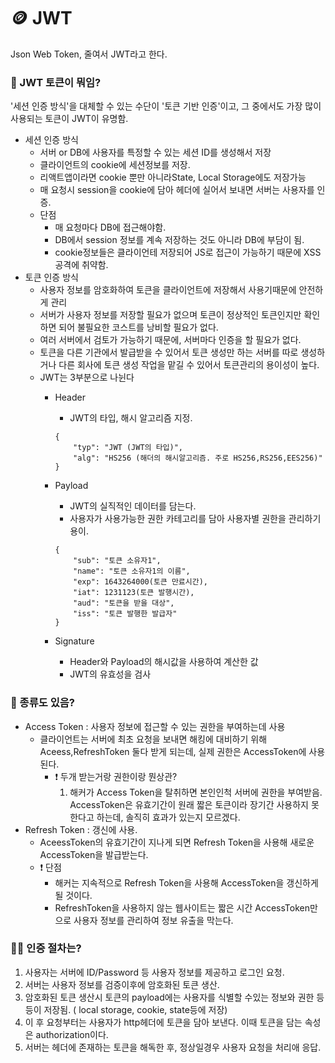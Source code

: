 # 🪙 JWT
Json Web Token, 줄여서 JWT라고 한다.


### 🤔 JWT 토큰이 뭐임?
'세션 인증 방식'을 대체할 수 있는 수단이 '토큰 기반 인증'이고, 그 중에서도 가장 많이 사용되는 토큰이 JWT이 유명함.

* 세션 인증 방식
    * 서버 or DB에 사용자를 특정할 수 있는 세션 ID를 생성해서 저장
    * 클라이언트의 cookie에 세션정보를 저장. 
    * 리액트앱이라면 cookie 뿐만 아니라State, Local Storage에도 저장가능
    * 매 요청시 session을 cookie에 담아 헤더에 실어서 보내면 서버는 사용자를 인증.
    - 단점
        - 매 요청마다 DB에 접근해야함.
        - DB에서 session 정보를 계속 저장하는 것도 아니라 DB에 부담이 됨.
        - cookie정보들은 클라이언테 저장되어 JS로 접근이 가능하기 때문에 XSS공격에 취약함.
* 토큰 인증 방식
    * 사용자 정보를 암호화하여 토큰을 클라이언트에 저장해서 사용기때문에 안전하게 관리
    * 서버가 사용자 정보를 저장할 필요가 없으며 토큰이 정상적인 토큰인지만 확인하면 되어 불필요한 코스트를 낭비할 필요가 없다.
    * 여러 서버에서 검토가 가능하기 때문에, 서버마다 인증을 할 필요가 없다.
    * 토큰을 다른 기관에서 발급받을 수 있어서 토큰 생성만 하는 서버를 따로 생성하거나 다른 회사에 토큰 생성 작업을 맡길 수 있어서 토큰관리의 용이성이 높다.
    * JWT는 3부분으로 나뉜다
        * Header
            * JWT의 타입, 해시 알고리즘 지정.
            ```
            {
                "typ": "JWT (JWT의 타입)",
                "alg": "HS256 (해더의 해시알고리즘. 주로 HS256,RS256,EES256)"
            }
            ```
            
        * Payload
            * JWT의 실직적인 데이터를 담는다.
            * 사용자가 사용가능한 권한 카테고리를 담아 사용자별 권한을 관리하기 용이.
            ```
            {
                "sub": "토큰 소유자1",
                "name": "토큰 소유자1의 이름",
                "exp": 1643264000(토큰 만료시간),
                "iat": 1231123(토큰 발행시간),
                "aud": "토큰을 받을 대상",
                "iss": "토큰 발행한 발급자"
            }
            ```
        * Signature
            * Header와 Payload의 해시값을 사용하여 계산한 값
            * JWT의 유효성을 검사
            
            
### 🤔 종류도 있음?
* Access Token : 사용자 정보에 접근할 수 있는 권한을 부여하는데 사용
    * 클라이언트는 서버에 최초 요청을 보내면 해킹에 대비하기 위해 Aceess,RefreshToken 둘다 받게 되는데, 실제 권한은 AccessToken에 사용된다.
        - ❗️ 두개 받는거랑 권한이랑 뭔상관?
            1. 해커가 Access Token을 탈취하면 본인인척 서버에 권한을 부여받음. AccessToken은 유효기간이 원래 짧은 토큰이라 장기간 사용하지 못한다고 하는데, 솔직히 효과가 있는지 모르겠다.
* Refresh Token : 갱신에 사용.
    * AceessToken의 유효기간이 지나게 되면 Refresh Token을 사용해 새로운 AccessToken을 발급받는다.
    - ❗️ 단점
        - 해커는 지속적으로 Refresh Token을 사용해 AccessToken을 갱신하게 될 것이다.
        - RefreshToken을 사용하지 않는 웹사이트는 짧은 시간 AccessToken만으로 사용자 정보를 관리하여 정보 유출을 막는다.


### 🤝🏻 인증 절차는?
1. 사용자는 서버에 ID/Password 등 사용자 정보를 제공하고 로그인 요청.
2. 서버는 사용자 정보를 검증이후에 암호화된 토큰 생산.
3. 암호화된 토큰 생산시 토큰의 payload에는 사용자를 식별할 수있는 정보와 권한 등등이 저장됨. ( local storage, cookie, state등에 저장)
4. 이 후 요청부터는 사용자가 http헤더에 토큰을 담아 보낸다. 이때 토큰을 담는 속성은 authorization이다.
5. 서버는 헤더에 존재하는 토큰을 해독한 후, 정상일경우 사용자 요청을 처리애 응답.
